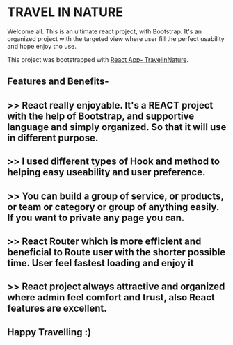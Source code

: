 # TRAVEL IN NATURE  
Welcome all. This is an ultimate react project, with Bootstrap. It's an organized project with the targeted view where user fill the perfect usability and hope enjoy tho use.

This project was bootstrapped with [ React App- TravelInNature](https://travel-in-nature.firebaseapp.com/).

## Features and Benefits-

## >> React really enjoyable. It's a REACT project with the help of Bootstrap, and supportive language and simply organized. So that it will use in different purpose.

## >> I used different types of Hook and method to helping easy useability and user preference.

## >> You can build a group of service, or products, or team or category or group of anything easily. If you want to private any page you can. 

## >> React Router which is more efficient and beneficial to Route user with the shorter possible time. User feel fastest loading and enjoy it

## >> React project always attractive and organized where admin feel comfort and trust, also React features are excellent.


## Happy Travelling :)

